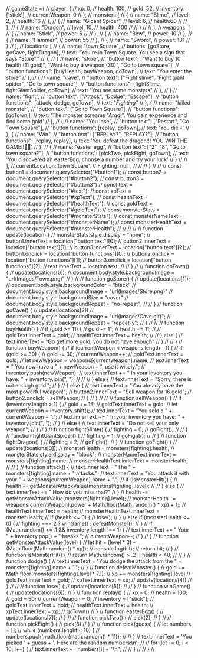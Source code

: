 //  gameState ={
//     player: {
//         xp: 0,
//         health: 100,
//         gold: 52,
//         inventory: ['stick'],
//         currentWeapon: 0
//     },
//     monsters:[
//         {
//             name: "Slime",
//             level: 2,
//             health: 16
//         },
//         {
//             name: "Gigant Spider",
//             level: 6,
//             health:60
//
//         },
//         {
//             name: "Dragon",
//             level: 10,
//             health: 400
//
//         }
//
//     ],
//     weapons: [
//         {
//             name: "Stick",
//             power: 6
//
//         },
//         {
//             name: "Bow",
//             power: 10
//         },
//         {
//             name: "Hammer",
//             power: 55
//         },
//         {
//             name: "Sword",
//             power: 101
//         }
//     ],
//     locations: [
//         {
//             name: "town Square",
//             buttons: [goStore, goCave, fightDragon],
//             text: "You're in Town Square. You see a sign that says \"Store\"."
//         },
//         {
//             name: "store",
//             "button text": ["Want to buy 10 health (11 gold)", "Want to buy a weapon (30)", "Go to town square"],
//             "button functions": [buyHealth, buyWeapon, goTown],
//             text: "You enter the store"
//         },
//         {
//             name: "cave",
//             "button text": ["Fight slime", "Fight giant spider", "Go to town square"],
//             "button functions": [fightSlime, fightGiantSpider, goTown],
//             text: "You see some monsters"
//         },
//         {
//             name: "fight",
//             "button text": ["Attack", "Dodge", "Escape"],
//             "button functions": [attack, dodge, goTown],
//             text: "*Fighting*"
//         }, {
//             name: "killed monster",
//             "button text": ["Go to Town Square"],
//             "button functions": [goTown,],
//             text: 'The monster screams "Argg!". You gain experience and find some gold'
//         },
//         {
//             name: "You lose",
//             "button text": ["Restart", "Go Town Square"],
//             "button functions": [replay, goTown],
//             text: 'You die 💀'
//         }, {
//             name: "Win",
//             "button text": ["REPLAY?", "REPLAY?"],
//             "button functions": [replay, replay],
//             text: 'You defeat the dragon!!! YOU WIN THE GAME!!🎈🎉'
//         },
//         {
//             name: "easter egg",
//             "button text": ["2", "8", "Go to town square?"],
//             "button functions": [pickTwo, pickEight, goTown],
//             text: 'You discovered an easterEgg, choose a number and try your luck'
//         }
//
//     ],
// currentLocation:'town Square',
// Fighting: null ,
//
//
// }
//
//
// const button1 = document.querySelector("#button1");
// const button2 = document.querySelector("#button2");
// const button3 = document.querySelector("#button3")
// const text = document.querySelector("#text");
// const xpText = document.querySelector("#xpText");
// const healthText = document.querySelector("#healthText");
// const goldText = document.querySelector("#goldText");
// const monsterStats = document.querySelector("#monsterStats");
// const monsterNameText = document.querySelector("#monsterName");
// const monsterHealthText = document.querySelector("#monsterHealth");
//
//
//
//
// function update(location) {
//     monsterStats.style.display = "none";
//     button1.innerText = location["button text"][0];
//     button2.innerText = location["button text"][1];
//     button3.innerText = location["button text"][2];
//     button1.onclick = location["button functions"][0];
//     button2.onclick = location["button functions"][1];
//     button3.onclick = location["button functions"][2];
//     text.innerText = location.text;
//
// }
//
// function goTown() {
//     update(locations[0]);
// document.body.style.backgroundImage = "url(Images/Town.png)"
// }
//
// function goStore() {
//     update(locations[1]);
//     document.body.style.backgroundColor = "black"
//     document.body.style.backgroundImage = "url(Images/Store.png)"
//     document.body.style.backgroundSize = "cover"
//     document.body.style.backgroundRepeat = "no-repeat";
//
// }
// function goCave() {
//     update(locations[2])
//     document.body.style.backgroundImage = "url(Images/Cave.gif)";
//     document.body.style.backgroundRepeat = "repeat-y";
// }
//
//
// function buyHealth() {
//     if (gold >= 11) {
//         gold -= 11;
//         health += 11;
//
//         goldText.innerText = gold;
//         healthText.innerText = health;
//
//     } else {
//         text.innerText = "Go get more gold, you do not have enough"
//     }
//
// }
// function buyWeapon() {
//     if (currentWeapon < weapons.length - 1) {
//         if (gold >= 30) {
//             gold -= 30;
//             currentWeapon++;
//             goldText.innerText = gold;
//             let newWeapon = weapons[currentWeapon].name;
//             text.innerText = " You now have a " + newWeapon + ", use it wisely.";
//             inventory.push(newWeapon);
//             text.innerText += " In your inventory you have: " + inventory.join(", ");
//
//
//         } else {
//             text.innerText = "Sorry, there is not enough gold.";
//         }
//     } else {
//         text.innerText = "You already have the most powerful weapon!";
//         button2.innerText = "Sell weapon for 16 gold";
//         button2.onclick = sellWeapon;
//     }
// }
//
//
// function sellWeapon() {
//     if (inventory.length > 1) {
//         gold += 15;
//         goldText.innerText = gold;
//         let currentWeapon = inventory.shift();
//         text.innerText = "You sold a " + currentWeapon + ".";
//         text.innerText += " In your inventory you have: " + inventory.join(", ");
//     }
//     else {
//         text.innerText = "Do not sell your only weapon";
//     }
// }
// function fightSlime() {
//     fighting = 0;
//     goFight();
//
// }
// function fightGiantSpider() {
//     fighting = 1;
//     goFight();
//
// }
// function fightDragon() {
//     fighting = 2;
//     goFight();
// }
// function goFight() {
//     update(locations[3]);
//     monsterHealth = monsters[fighting].health;
//     monsterStats.style.display = "block";
//     monsterNameText.innerText = monsters[fighting].name;
//     monsterHealthText.innerText = monsterHealth;
//
// }
// function attack() {
//     text.innerText = "The " + monsters[fighting].name + " attacks.";
//     text.innerText = "You attack it with your " + weapons[currentWeapon].name + ".";
//     if (isMonsterHit()) {
//         health -= getMonsterAttackValue(monsters[fighting].level);
//
//     } else {
//         text.innerText += " How do you miss that?"
//     }
//     health -= getMonsterAttackValue(monsters[fighting].level);
//     monsterHealth -= weapons[currentWeapon].power + Math.floor(Math.random() * xp) + 1;;
//     healthText.innerText = health;
//     monsterHealthText.innerText = monsterHealth;
//     if (health <= 0) {
//         lose();
//     }
//     else if (monsterHealth <= 0) {
//         fighting === 2 ? winGame() : defeatMonster();
//     }
//     if (Math.random() <= .1 && inventory.length !== 1) {
//         text.innerText += " Your " + inventory.pop() + " breaks.";
//         currentWeapon--;
//     }
// }
// function getMonsterAttackValue(level) {
//     let hit = (level * 3) - (Math.floor(Math.random() * xp));
//     console.log(hit);
//     return hit;
// }
// function isMonsterHit() {
//     return Math.random() > .2 || health < 40;
//
// }
// function dodge() {
//     text.innerText = "You dodge the attack from the " + monsters[fighting].name + ".";
// }
// function defeatMonster() {
//     gold += Math.floor(monsters[fighting].level * 7.1);
//     xp += monsters[fighting].level
//     goldText.innerText = gold;
//     xpText.innerText = xp;
//     update(locations[4])
// }
//
//
// function lose() {
//     update(locations[5]);
//
// }
// function winGame() {
//     update(locations[6]);
// }
// function replay() {
//     xp = 0;
//     health = 100;
//     gold = 50;
//     currentWeapon = 0;
//     inventory = ["stick"];
//     goldText.innerText = gold;
//     healthText.innetText = health;
//     xpText.innerText = xp;
//     goTown()
// }
// function easterEgg() {
//     update(locations[7]);
// }
//
// function pickTwo() {
//     pick(2);
// }
//
// function pickEight() {
//     pick(8)
// }
//
// function pick(guess) {
//     let numbers = [];
//     while (numbers.lenght < 10) {
//         numbers.puch(math.floor(math.random() * 11));
//
//     }
//     text.innerText = 'You picked ' + guess + '. Here are the random numbers:\n';
//
//     for (let i = 0; i < 10; i++) {
//         text.innerText += numbers[i] + "\n";
//
//     }
//
// }
//

